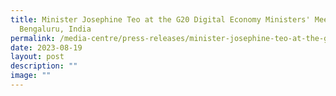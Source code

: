 ```yaml
---
title: Minister Josephine Teo at the G20 Digital Economy Ministers' Meeting,
  Bengaluru, India
permalink: /media-centre/press-releases/minister-josephine-teo-at-the-g20-digital-economy-ministers-meeting/
date: 2023-08-19
layout: post
description: ""
image: ""
---
```

